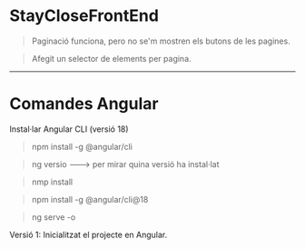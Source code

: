 # StayCloseFrontEnd

> Paginació funciona, pero no se'm mostren els butons de les pagines.

> Afegit un selector de elements per pagina.


----------------------------------------------------------
# Comandes Angular

Instal·lar Angular CLI (versió 18)

> npm install -g @angular/cli

> ng versio ---> per mirar quina versió ha instal·lat

> nmp install

> npm install -g @angular/cli@18

> ng serve -o

Versió 1: Inicialitzat el projecte en Angular.

